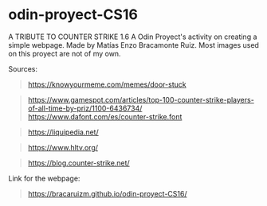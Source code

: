 # odin-proyect-CS16
A TRIBUTE TO COUNTER STRIKE 1.6
A Odin Proyect's activity on creating a simple webpage. Made by Matías Enzo Bracamonte Ruiz. Most images used on this proyect are not of my own. 

Sources:

>https://knowyourmeme.com/memes/door-stuck

>https://www.gamespot.com/articles/top-100-counter-strike-players-of-all-time-by-priz/1100-6436734/
https://www.dafont.com/es/counter-strike.font

>https://liquipedia.net/

>https://www.hltv.org/

>https://blog.counter-strike.net/

Link for the webpage: 

>https://bracaruizm.github.io/odin-proyect-CS16/
